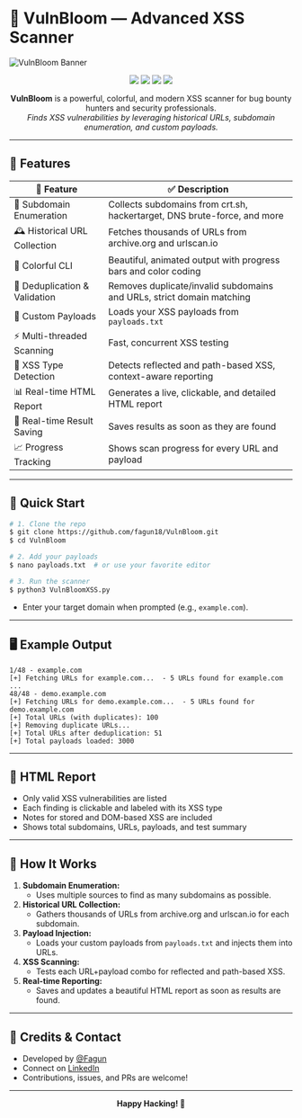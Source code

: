 # 🌸 **VulnBloom** — Advanced XSS Scanner

![VulnBloom Banner](https://user-images.githubusercontent.com/60549548/165462787-dcc49017-8876-45de-ac01-9e3a7c79dd1a.jpg)

<p align="center">
  <img src="https://img.shields.io/badge/python-3.7%2B-blue?logo=python" />
  <img src="https://img.shields.io/badge/platform-linux%20%7C%20windows-lightgrey" />
  <img src="https://img.shields.io/badge/license-MIT-green" />
  <img src="https://img.shields.io/badge/contributions-welcome-brightgreen" />
</p>

<p align="center">
  <b>VulnBloom</b> is a powerful, colorful, and modern XSS scanner for bug bounty hunters and security professionals.
  <br>
  <i>Finds XSS vulnerabilities by leveraging historical URLs, subdomain enumeration, and custom payloads.</i>
</p>

---

## 🌟 **Features**

| 🚀 Feature                        | ✅ Description                                                                 |
|-----------------------------------|-------------------------------------------------------------------------------|
| 🔎 Subdomain Enumeration          | Collects subdomains from crt.sh, hackertarget, DNS brute-force, and more      |
| 🕰️ Historical URL Collection      | Fetches thousands of URLs from archive.org and urlscan.io                     |
| 🎨 Colorful CLI                   | Beautiful, animated output with progress bars and color coding                |
| 🧹 Deduplication & Validation     | Removes duplicate/invalid subdomains and URLs, strict domain matching         |
| 💉 Custom Payloads                | Loads your XSS payloads from `payloads.txt`                                   |
| ⚡ Multi-threaded Scanning         | Fast, concurrent XSS testing                                                  |
| 🧪 XSS Type Detection             | Detects reflected and path-based XSS, context-aware reporting                 |
| 📊 Real-time HTML Report          | Generates a live, clickable, and detailed HTML report                         |
| 🔄 Real-time Result Saving        | Saves results as soon as they are found                                       |
| 📈 Progress Tracking              | Shows scan progress for every URL and payload                                 |

---

## 🚀 **Quick Start**

```bash
# 1. Clone the repo
$ git clone https://github.com/fagun18/VulnBloom.git
$ cd VulnBloom

# 2. Add your payloads
$ nano payloads.txt  # or use your favorite editor

# 3. Run the scanner
$ python3 VulnBloomXSS.py
```

- Enter your target domain when prompted (e.g., `example.com`).

---

## 🖥️ **Example Output**

```shell
1/48 - example.com
[+] Fetching URLs for example.com...  - 5 URLs found for example.com
...
48/48 - demo.example.com
[+] Fetching URLs for demo.example.com...  - 5 URLs found for demo.example.com
[+] Total URLs (with duplicates): 100
[+] Removing duplicate URLs...
[+] Total URLs after deduplication: 51
[+] Total payloads loaded: 3000
```

---

## 📑 **HTML Report**
- Only valid XSS vulnerabilities are listed
- Each finding is clickable and labeled with its XSS type
- Notes for stored and DOM-based XSS are included
- Shows total subdomains, URLs, payloads, and test summary

---

## 🧠 **How It Works**

1. **Subdomain Enumeration:**
   - Uses multiple sources to find as many subdomains as possible.
2. **Historical URL Collection:**
   - Gathers thousands of URLs from archive.org and urlscan.io for each subdomain.
3. **Payload Injection:**
   - Loads your custom payloads from `payloads.txt` and injects them into URLs.
4. **XSS Scanning:**
   - Tests each URL+payload combo for reflected and path-based XSS.
5. **Real-time Reporting:**
   - Saves and updates a beautiful HTML report as soon as results are found.

---

## 📝 **Credits & Contact**

- Developed by [@Fagun](https://twitter.com/fagun18)
- Connect on [LinkedIn](https://www.linkedin.com/in/mejbaur/)
- Contributions, issues, and PRs are welcome!

---

<p align="center">
  <b>Happy Hacking! 🌸</b>
</p>
